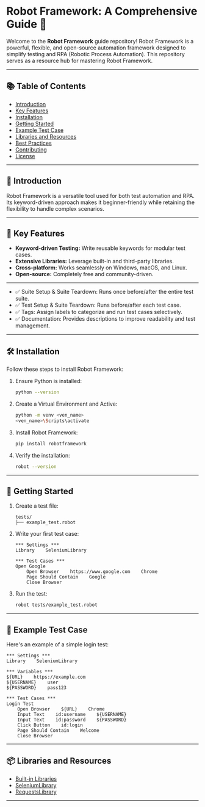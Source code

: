# Robot Framework: A Comprehensive Guide 🚀

Welcome to the **Robot Framework** guide repository! Robot Framework is a powerful, flexible, and open-source automation framework designed to simplify testing and RPA (Robotic Process Automation). This repository serves as a resource hub for mastering Robot Framework.

---

## 📚 Table of Contents
- [Introduction](#introduction)
- [Key Features](#key-features)
- [Installation](#installation)
- [Getting Started](#getting-started)
- [Example Test Case](#example-test-case)
- [Libraries and Resources](#libraries-and-resources)
- [Best Practices](#best-practices)
- [Contributing](#contributing)
- [License](#license)

---

## 🌟 Introduction

Robot Framework is a versatile tool used for both test automation and RPA. Its keyword-driven approach makes it beginner-friendly while retaining the flexibility to handle complex scenarios.

---

## 🔑 Key Features
- **Keyword-driven Testing:** Write reusable keywords for modular test cases.
- **Extensive Libraries:** Leverage built-in and third-party libraries.
- **Cross-platform:** Works seamlessly on Windows, macOS, and Linux.
- **Open-source:** Completely free and community-driven.

---

- ✅ Suite Setup & Suite Teardown: Runs once before/after the entire test suite.
- ✅ Test Setup & Suite Teardown: Runs before/after each test case.
- ✅ Tags: Assign labels to categorize and run test cases selectively.
- ✅ Documentation: Provides descriptions to improve readability and test management.

---

## 🛠️ Installation

Follow these steps to install Robot Framework:

1. Ensure Python is installed:
   ```bash
   python --version
   ```
2. Create a Virtual Environment and Active:
   ```bash
   python -m venv <ven_name>
   <ven_name>\Scripts\activate
   ```
2. Install Robot Framework:
   ```bash
   pip install robotframework
   ```
3. Verify the installation:
   ```bash
   robot --version
   ```

---

## 🚀 Getting Started

1. Create a test file:
   ```plaintext
   tests/
   ├── example_test.robot
   ```
2. Write your first test case:
   ```robot
   *** Settings ***
   Library    SeleniumLibrary

   *** Test Cases ***
   Open Google
       Open Browser    https://www.google.com    Chrome
       Page Should Contain    Google
       Close Browser
   ```
3. Run the test:
   ```bash
   robot tests/example_test.robot
   ```

---

## 🧪 Example Test Case

Here's an example of a simple login test:

```robot
*** Settings ***
Library    SeleniumLibrary

*** Variables ***
${URL}    https://example.com
${USERNAME}    user
${PASSWORD}    pass123

*** Test Cases ***
Login Test
    Open Browser    ${URL}    Chrome
    Input Text    id:username    ${USERNAME}
    Input Text    id:password    ${PASSWORD}
    Click Button    id:login
    Page Should Contain    Welcome
    Close Browser
```

---

## 📦 Libraries and Resources

- [Built-in Libraries](https://robotframework.org/robotframework/latest/libraries/)
- [SeleniumLibrary](https://robotframework.org/SeleniumLibrary/)
- [RequestsLibrary](https://marketsquare.github.io/robotframework-requests/)

---

